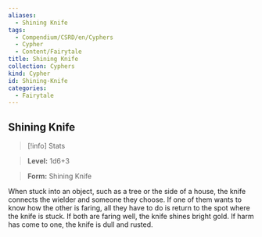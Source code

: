 ```yaml
---
aliases:
  - Shining Knife
tags:
  - Compendium/CSRD/en/Cyphers
  - Cypher
  - Content/Fairytale
title: Shining Knife
collection: Cyphers
kind: Cypher
id: Shining-Knife
categories:
  - Fairytale
---
```

## Shining Knife    
>[!info] Stats    
> **Level:** 1d6+3    
> **Form:** Shining Knife  
    
When stuck into an object, such as a tree or the side of a house, the knife connects the wielder and someone they choose. If one of them wants to know how the other is faring, all they have to do is return to the spot where the knife is stuck. If both are faring well, the knife shines bright gold. If harm has come to one, the knife is dull and rusted.
